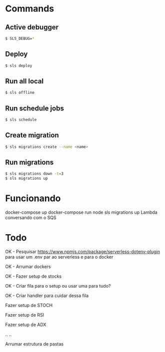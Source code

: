 # Commands

## Active debugger

```sh
$ SLS_DEBUG=*
```

## Deploy

```sh
$ sls deploy
```

## Run all local

```sh
$ sls offline
```

## Run schedule jobs

```sh
$ sls schedule
```

## Create migration

```sh
$ sls migrations create --name <name>
```

## Run migrations

```sh
$ sls migrations down -t=3
$ sls migrations up
```

# Funcionando
docker-compose up
docker-compose run node sls migrations up
Lambda conversando com o SQS

# Todo

OK - Pesquisar https://www.npmjs.com/package/serverless-dotenv-plugin para usar um .env par ao serverless e para o docker

OK - Arrumar dockers

OK - Fazer setup de stocks

OK - Criar fila para o setup ou usar uma para tudo?

OK - Criar handler para cuidar dessa fila

Fazer setup de STOCH

Fazer setup de RSI

Fazer setup de ADX


..
..



Arrumar estrutura de pastas